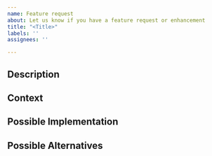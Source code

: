 ```yaml
---
name: Feature request
about: Let us know if you have a feature request or enhancement
title: "<Title>"
labels: ''
assignees: ''

---
```


## Description
<!-- Is your feature request related to a problem? A clear and concise description of what the problem is: "I'm always frustrated when ..." -->

## Context
<!-- Why is this change important to you? How would you use it? How can it benefit other users? -->

## Possible Implementation
<!-- (Optional) Suggest an idea for implementing the addition or change. -->

## Possible Alternatives
<!-- (Optional) Describe any alternative solutions or features you've considered. -->
